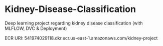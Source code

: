# Kidney-Disease-Classification
Deep learning project regarding kidney disease classification (with MLFLOW, DVC &amp; Deployment)








ECR URI: 541974029118.dkr.ecr.us-east-1.amazonaws.com/kidney-project